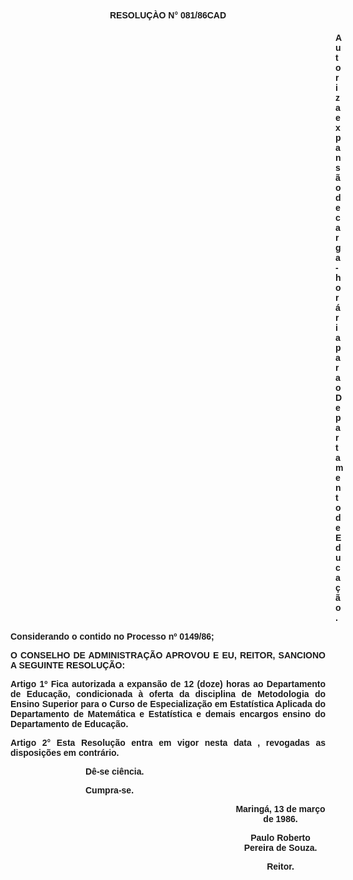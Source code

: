 <BODY>

<B><FONT FACE="Arial"><P ALIGN="CENTER">RESOLU&Ccedil;&Agrave;O N° 081/86CAD</P>
<P ALIGN="CENTER"></P><DIR>
<DIR>
<DIR>
<DIR>
<DIR>
<DIR>
<DIR>
<DIR>
<DIR>
<DIR>
<DIR>
<DIR>
<DIR>

<P ALIGN="JUSTIFY">Autoriza expans&atilde;o de carga-hor&aacute;ria para o Departamento de Educa&ccedil;&atilde;o.</P>
</B><P ALIGN="JUSTIFY"></P></DIR>
</DIR>
</DIR>
</DIR>
</DIR>
</DIR>
</DIR>
</DIR>
</DIR>
</DIR>
</DIR>
</DIR>
</DIR>

<P ALIGN="JUSTIFY">Considerando o contido no Processo nº 0149/86;</P>
<P ALIGN="JUSTIFY"></P>
<B><P ALIGN="JUSTIFY">O CONSELHO DE ADMINISTRA&Ccedil;&Atilde;O APROVOU E EU, REITOR, SANCIONO A SEGUINTE RESOLU&Ccedil;&Atilde;O:</P>
</B><P ALIGN="JUSTIFY"></P>
<B><P ALIGN="JUSTIFY">Artigo 1º</B>  Fica autorizada a expans&atilde;o de 12 (doze) horas ao Departamento de Educa&ccedil;&atilde;o, condicionada &agrave; oferta da disciplina de Metodologia  do Ensino Superior para o Curso de Especializa&ccedil;&atilde;o em Estat&iacute;stica Aplicada do Departamento de Matem&aacute;tica e Estat&iacute;stica e demais encargos ensino do Departamento de Educa&ccedil;&atilde;o.</P>
<B><P ALIGN="JUSTIFY">Artigo 2°</B>  Esta Resolu&ccedil;&atilde;o entra em vigor nesta data , revogadas as disposi&ccedil;&otilde;es em contr&aacute;rio.</P><DIR>
<DIR>
<DIR>

<P ALIGN="JUSTIFY">D&ecirc;-se ci&ecirc;ncia.</P>
<P ALIGN="JUSTIFY">Cumpra-se.</P>
<P ALIGN="CENTER"></P><DIR>
<DIR>
<DIR>
<DIR>
<DIR>
<DIR>

<P ALIGN="CENTER">Maring&aacute;, 13 de mar&ccedil;o de 1986.</P>
<P ALIGN="CENTER"></P>
<P ALIGN="CENTER">Paulo Roberto Pereira de Souza.</P>
<B><P ALIGN="CENTER">Reitor.</P></DIR>
</DIR>
</DIR>
</DIR>
</DIR>
</DIR>
</DIR>
</DIR>
</DIR>
</B></FONT></BODY>
